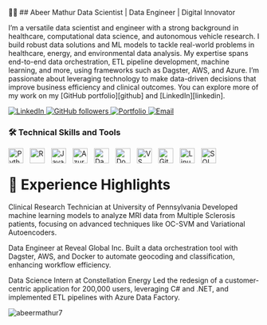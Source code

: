 🧑‍💻 ## Abeer Mathur
Data Scientist | Data Engineer | Digital Innovator

I’m a versatile data scientist and engineer with a strong background in healthcare, computational data science, and autonomous vehicle research. I build robust data solutions and ML models to tackle real-world problems in healthcare, energy, and environmental data analysis. My expertise spans end-to-end data orchestration, ETL pipeline development, machine learning, and more, using frameworks such as Dagster, AWS, and Azure. I’m passionate about leveraging technology to make data-driven decisions that improve business efficiency and clinical outcomes. You can explore more of my work on my [GitHub portfolio][github] and [LinkedIn][linkedin].

<p align="left"> 
   <a href="https://linkedin.com/in/abeer-mathur">
      <img alt="LinkedIn" title="Connect with me on LinkedIn" src="https://img.shields.io/badge/LinkedIn-Abeer%20Mathur-0077B5?style=for-the-badge&logo=linkedin"/>
   </a> 
   <a href="https://github.com/abeermathur7"> 
      <img alt="GitHub followers" title="Follow me on GitHub" src="https://img.shields.io/badge/GitHub-Follow%20me-333?style=for-the-badge&logo=github&logoColor=white"/>
   </a> 
   <a href="https://abeermathur7.github.io/portfolio/"> 
      <img alt="Portfolio" title="Visit my portfolio" src="https://img.shields.io/badge/Portfolio-abeermathur7.github.io-orange?style=for-the-badge&logo=google-chrome&logoColor=white"/>
   </a> 
   <a href="mailto:abeermathur7@gmail.com"> 
      <img alt="Email" title="Email me" src="https://img.shields.io/badge/Email-abeermathur7%40gmail.com-red?style=for-the-badge&logo=gmail&logoColor=white"/>
   </a>
</p>

### 🛠️ Technical Skills and Tools

<img align="left" alt="Python" width="30px" style="padding-right:10px;" src="https://cdn.jsdelivr.net/gh/devicons/devicon/icons/python/python-plain.svg"/>
<img align="left" alt="R" width="30px" style="padding-right:10px;" src="https://cdn.jsdelivr.net/gh/devicons/devicon/icons/r/r-original.svg" />
<img align="left" alt="Java" width="30px" style="padding-right:10px;" src="https://cdn.jsdelivr.net/gh/devicons/devicon/icons/java/java-original.svg"/>
<img align="left" alt="Azure" width="30px" style="padding-right:10px;" src="https://cdn.jsdelivr.net/gh/devicons/devicon/icons/azure/azure-original.svg" />
<img align="left" alt="Dagster" width="30px" style="padding-right:10px;" src="https://avatars.githubusercontent.com/u/44776623?s=200&v=4" />
<img align="left" alt="Docker" width="30px" style="padding-right:10px;" src="https://cdn.jsdelivr.net/gh/devicons/devicon/icons/docker/docker-original.svg" />
<img align="left" alt="VS Code" width="30px" style="padding-right:10px;" src="https://cdn.jsdelivr.net/gh/devicons/devicon/icons/vscode/vscode-original.svg" />
<img align="left" alt="Git" width="30px" style="padding-right:10px;" src="https://cdn.jsdelivr.net/gh/devicons/devicon/icons/git/git-original.svg" />
<img align="left" alt="Linux" width="30px" style="padding-right:10px;" src="https://cdn.jsdelivr.net/gh/devicons/devicon/icons/linux/linux-original.svg" />
<img align="left" alt="SQL" width="30px" style="padding-right:10px;" src="https://cdn.jsdelivr.net/gh/devicons/devicon/icons/postgresql/postgresql-plain.svg" />
<br />


# 🚀 Experience Highlights
Clinical Research Technician at University of Pennsylvania
Developed machine learning models to analyze MRI data from Multiple Sclerosis patients, focusing on advanced techniques like OC-SVM and Variational Autoencoders.

Data Engineer at Reveal Global Inc.
Built a data orchestration tool with Dagster, AWS, and Docker to automate geocoding and classification, enhancing workflow efficiency.

Data Science Intern at Constellation Energy
Led the redesign of a customer-centric application for 200,000 users, leveraging C# and .NET, and implemented ETL pipelines with Azure Data Factory.



<p><img align="left" src="https://github-readme-stats.vercel.app/api/top-langs?username=abeermathur7&show_icons=true&locale=en&layout=compact" alt="abeermathur7" /></p>
